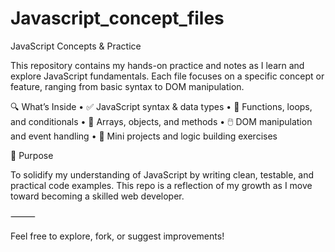 # Javascript_concept_files

JavaScript Concepts & Practice

This repository contains my hands-on practice and notes as I learn and explore JavaScript fundamentals. Each file focuses on a specific concept or feature, ranging from basic syntax to DOM manipulation.

🔍 What’s Inside
	•	✅ JavaScript syntax & data types
	•	🔄 Functions, loops, and conditionals
	•	🧠 Arrays, objects, and methods
	•	🖱️ DOM manipulation and event handling
	•	🧪 Mini projects and logic building exercises

🎯 Purpose

To solidify my understanding of JavaScript by writing clean, testable, and practical code examples. This repo is a reflection of my growth as I move toward becoming a skilled web developer.

⸻

Feel free to explore, fork, or suggest improvements!
